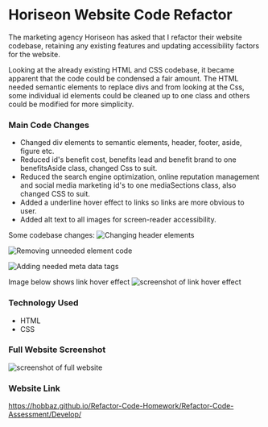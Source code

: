 # Horiseon Website Code Refactor

The marketing agency Horiseon has asked that I refactor their website codebase, retaining any existing features and updating accessibility factors for the website.

Looking at the already existing HTML and CSS codebase, it became apparent that the code could be condensed a fair amount. The HTML needed semantic elements to replace divs and from looking at the Css, some individual id elements could be cleaned up to one class and others could be modified for more simplicity.

### Main Code Changes
- Changed div elements to semantic elements, header, footer, aside, figure etc.
- Reduced id's benefit cost, benefits lead and benefit brand to one benefitsAside class, changed Css to suit.
- Reduced the search engine optimization, online reputation management and social media marketing id's to one mediaSections class, also changed    CSS to suit.
- Added a underline hover effect to links so links are more obvious to user.
- Added alt text to all images for screen-reader accessibility.

Some codebase changes:
![Changing header elements](https://github.com/HobbaZ/Refactor-Code-Homework/blob/main/Refactor-Code-Assessment/Develop/assets/images/code-refactor1.PNG)

![Removing unneeded element code](https://github.com/HobbaZ/Refactor-Code-Homework/blob/main/Refactor-Code-Assessment/Develop/assets/images/code-refactor2.PNG)

![Adding needed meta data tags](https://github.com/HobbaZ/Refactor-Code-Homework/blob/main/Refactor-Code-Assessment/Develop/assets/images/code-refactor3.PNG)

Image below shows link hover effect
![screenshot of link hover effect](https://github.com/HobbaZ/Refactor-Code-Homework/blob/main/Refactor-Code-Assessment/Develop/assets/images/Horiseon-link-hover.png)

### Technology Used
- HTML
- CSS

### Full Website Screenshot
![screenshot of full website](https://github.com/HobbaZ/Refactor-Code-Homework/blob/main/Refactor-Code-Assessment/Develop/assets/images/website-fullscreen-screenshot.png)

### Website Link
https://hobbaz.github.io/Refactor-Code-Homework/Refactor-Code-Assessment/Develop/
